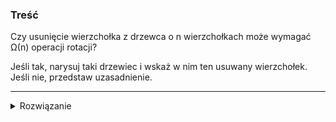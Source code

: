 ### Treść
Czy usunięcie wierzchołka z drzewca o n wierzchołkach może wymagać Ω(n) operacji rotacji?

Jeśli tak, narysuj taki drzewiec i wskaż w nim ten usuwany wierzchołek. Jeśli nie, przedstaw uzasadnienie.

------
<details><summary>Rozwiązanie</summary>
    
![obrasek](https://i.imgur.com/6NdiLw0.png)
<p>
    

